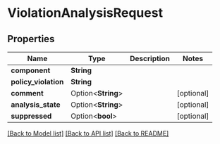 # ViolationAnalysisRequest

## Properties

Name | Type | Description | Notes
------------ | ------------- | ------------- | -------------
**component** | **String** |  | 
**policy_violation** | **String** |  | 
**comment** | Option<**String**> |  | [optional]
**analysis_state** | Option<**String**> |  | [optional]
**suppressed** | Option<**bool**> |  | [optional]

[[Back to Model list]](../README.md#documentation-for-models) [[Back to API list]](../README.md#documentation-for-api-endpoints) [[Back to README]](../README.md)


